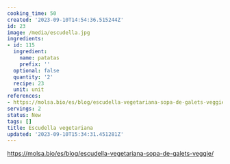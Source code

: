 ```yaml
---
cooking_time: 50
created: '2023-09-10T14:54:36.515244Z'
id: 23
image: /media/escudella.jpg
ingredients:
- id: 115
  ingredient:
    name: patatas
    prefix: ''
  optional: false
  quantity: '2'
  recipe: 23
  unit: unit
references:
- https://molsa.bio/es/blog/escudella-vegetariana-sopa-de-galets-veggie/
servings: 2
status: New
tags: []
title: Escudella vegetariana
updated: '2023-09-10T15:34:31.451281Z'
---
```


https://molsa.bio/es/blog/escudella-vegetariana-sopa-de-galets-veggie/
